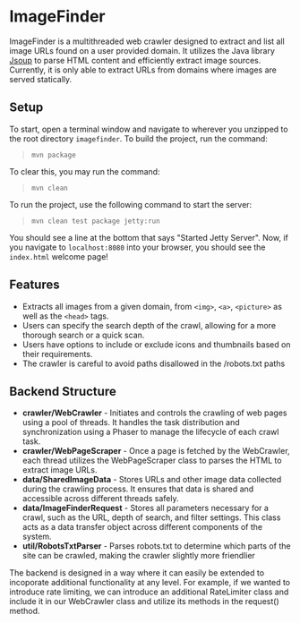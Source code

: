 # ImageFinder
ImageFinder is a multithreaded web crawler designed to extract and list all image URLs found on a user provided domain. It utilizes the Java library [Jsoup](https://jsoup.org/) to parse HTML content and efficiently extract image sources. Currently, it is only able to extract URLs from domains where images are served statically.

## Setup
To start, open a terminal window and navigate to wherever you unzipped to the root directory `imagefinder`. To build the project, run the command:

>`mvn package`

To clear this, you may run the command:

>`mvn clean`

To run the project, use the following command to start the server:

>`mvn clean test package jetty:run`

You should see a line at the bottom that says "Started Jetty Server". Now, if you navigate to `localhost:8080` into your browser, you should see the `index.html` welcome page!

## Features
- Extracts all images from a given domain, from `<img>`, `<a>`, `<picture>` as well as the `<head>` tags.
- Users can specify the search depth of the crawl, allowing for a more thorough search or a quick scan.
- Users have options to include or exclude icons and thumbnails based on their requirements.
- The crawler is careful to avoid paths disallowed in the /robots.txt paths

## Backend Structure
- **crawler/WebCrawler** - Initiates and controls the crawling of web pages using a pool of threads. It handles the task distribution and synchronization using a Phaser to manage the lifecycle of each crawl task.
- **crawler/WebPageScraper** - Once a page is fetched by the WebCrawler, each thread utilizes the WebPageScraper class to parses the HTML to extract image URLs.
- **data/SharedImageData** - Stores URLs and other image data collected during the crawling process. It ensures that data is shared and accessible across different threads safely.
- **data/ImageFinderRequest** - Stores all parameters necessary for a crawl, such as the URL, depth of search, and filter settings. This class acts as a data transfer object across different components of the system.
- **util/RobotsTxtParser** - Parses robots.txt to determine which parts of the site can be crawled, making the crawler slightly more friendlier

The backend is designed in a way where it can easily be extended to incoporate additional functionality at any level. For example, if we wanted to introduce rate limiting, we can introduce an additional RateLimiter class and include it in our WebCrawler class and utilize its methods in the request() method.